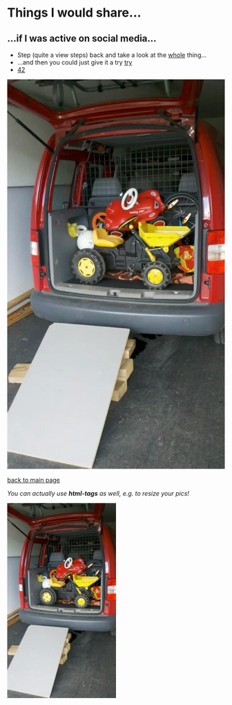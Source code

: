 # Things I would share...
## ...if I was active on social media...

* Step (quite a view steps) back and take a look at the [whole](https://www.thalia.at/shop/home/artikeldetails/A1055861813) thing...
* ...and then you could just give it a try [try](https://www.thalia.at/shop/home/artikeldetails/A1059252379)
* [42](https://www.imdb.com/de/title/tt0118715/)

![children packing up the car](./img_1_1748932453661.jpg)

[back to main page](index.md)


*You can actually use __html-tags__ as well, e.g. to resize your pics!*

<img src="./img_1_1748932453661.jpg" alt="children packing up the car" width="50%">